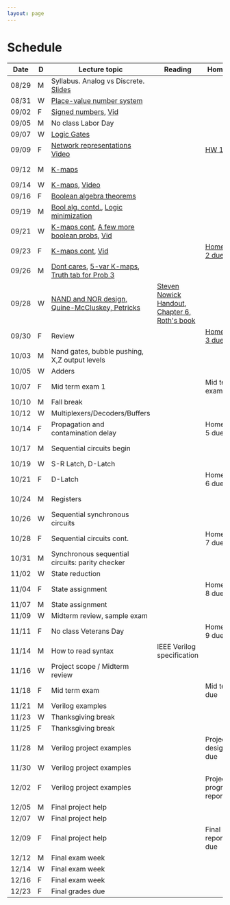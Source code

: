 ```yaml
---
layout: page
---
```

# Schedule

| Date  | D | Lecture topic                                                                                                                                                                                                                                                 | Reading                    | Homework                                                   | Labs                                                                                                                                             |
|-------|---|---------------------------------------------------------------------------------------------------------------------------------------------------------------------------------------------------------------------------------------------------------------|----------------------------|------------------------------------------------------------|--------------------------------------------------------------------------------------------------------------------------------------------------|
| 08/29 | M | Syllabus. Analog vs Discrete. [Slides]({{site.baseurl}}/slides/2022-08-29-what-to-expect-from-the-course.html)                                                                                                                                                |                            |                                                            | [Quartus setup](https://docs.google.com/document/d/e/2PACX-1vTu9Mh_yVPw8p98s87sdUuNZQvzQCiLp-JOeA5CztaqIbeVBMHjXZH2mJHuGnQB2h2CYx6927aY_QHf/pub) |
| 08/31 | W | [Place-value number system]({{site.baseurl}}/slides/2022-08-31-place-value-number-system_files/0831-notes.pdf.pdf)                                                                                                                                            |                            |                                                            |                                                                                                                                                  |
| 09/02 | F | [Signed numbers]({{site.baseurl}}/slides/2022-08-31-place-value-number-system_files/0902-notes.pdf.pdf), [Vid](https://2189801-2.kaf.kaltura.com/media/Vikas%20Dhiman's%20Personal%20Meeting%20Room/1_hvz08n53)                                               |                            |                                                            |                                                                                                                                                  |
| 09/05 | M | No class Labor Day                                                                                                                                                                                                                                            |                            |                                                            |                                                                                                                                                  |
| 09/07 | W | [Logic Gates]({{site.baseurl}}/slides/0907-boolean-algebra_files/0907-notes/main.pdf.pdf)                                                                                                                                                                     |                            |                                                            |                                                                                                                                                  |
| 09/09 | F | [Network representations]({{site.baseurl}}/slides/0907-boolean-algebra_files/0909-notes.pdf.pdf) [Video](https://2189801-2.kaf.kaltura.com/media/Vikas%20Dhiman's%20Personal%20Meeting%20Room/1_i4x8i7s0)                                                     |                            | [HW 1 due]({{site.baseurl}}/homeworks/hw1/hw1.pdf)         |                                                                                                                                                  |
| 09/12 | M | [K-maps]({{site.baseurl}}/slides/0907-boolean-algebra_files/0912-notes.pdf.pdf)                                                                                                                                                                               |                            |                                                            | [Verilog basics]({{site.baseurl}}/lab_pdfs/ECE275_Lab2_Multiplexers_Verilog_and_Schematics.pdf)                                                  |
| 09/14 | W | [K-maps]({{site.baseurl}}/slides/0907-boolean-algebra_files/0914-notes.pdf.pdf), [Video](https://2189801-2.kaf.kaltura.com/media/Vikas+Dhiman%27s+Personal+Meeting+Room/1_e328826d)                                                                           |                            |                                                            |                                                                                                                                                  |
| 09/16 | F | [Boolean algebra theorems]({{site.baseurl}}/slides/0907-boolean-algebra_files/0916-notes.pdf.pdf)                                                                                                                                                             |                            |                                                            |                                                                                                                                                  |
| 09/19 | M | [Bool alg. contd.]({{site.baseurl}}/slides/0907-boolean-algebra_files/0919-notes.pdf.pdf), [Logic minimization]({{site.baseurl}}/slides/0916-K-maps/0919-notes.pdf.pdf)                                                                                       |                            |                                                            | [Verilog Modules]({{site.baseurl}}/lab_pdfs/ECE275_Lab3_Verilog_Modules.pdf)                                                                     |
| 09/21 | W | [K-maps cont]({{site.baseurl}}/slides/0916-K-maps/0921-notes.pdf.pdf), [A few more boolean probs]({{site.baseurl}}/slides/0916-K-maps/0921-notes.pdf), [Vid](https://2189801-2.kaf.kaltura.com/media/Vikas%20Dhiman's%20Personal%20Meeting%20Room/1_vu55brbb) |                            |                                                            |                                                                                                                                                  |
| 09/23 | F | [K-maps cont]({{site.baseurl}}/slides/0916-K-maps/0923-notes.pdf.pdf), [Vid](https://2189801-2.kaf.kaltura.com/media/Vikas%20Dhiman's%20Personal%20Meeting%20Room/1_91tra81v)                                                                                 |                            | [Homework 2 due]({{site.baseurl}}/homeworks/hw1.5/hw2.pdf) |                                                                                                                                                  |
| 09/26 | M | [Dont cares]({{site.baseurl}}/slides/0916-K-maps/0926-notes-1.pdf.pdf), [5-var K-maps]({{site.baseurl}}/slides/0916-K-maps/0926-notes-2.pdf.pdf), [Truth tab for Prob 3]({{site.baseurl}}/slides/0916-K-maps/0926-notes-3.pdf)                                |                            |                                                            |                                                                                                                                                  |
| 09/28 | W | [NAND and NOR design, Quine-McCluskey, Petricks]({{site.baseurl}}/slides/0928-quine-mccluskey.pdf)                                                                                                                                                                                                                | [Steven Nowick Handout](http://www1.cs.columbia.edu/~cs6861/handouts/quine-mccluskey-handout.pdf), [Chapter 6, Roth's book](https://archive.org/details/fundamentalsoflo0000roth_v5h8/page/172/mode/2up)                           |                                                             |                                                                                                                                                  |
| 09/30 | F | Review                                                                                                                                                                                                                                                        |                            | [Homework 3 due]({{site.baseurl}}/homeworks/hw2/hw3.pdf)   |                                                                                                                                                  |
| 10/03 | M | Nand gates, bubble pushing, X,Z output levels                                                                                                                                                                                                                 |                            |                                                            |                                                                                                                                                  |
| 10/05 | W | Adders                                                                                                                                                                                                                                                        |                            |                                                            |                                                                                                                                                  |
| 10/07 | F | Mid term exam 1                                                                                                                                                                                                                                               |                            | Mid term exam                                              |                                                                                                                                                  |
| 10/10 | M | Fall break                                                                                                                                                                                                                                                    |                            |                                                            |                                                                                                                                                  |
| 10/12 | W | Multiplexers/Decoders/Buffers                                                                                                                                                                                                                                 |                            |                                                            |                                                                                                                                                  |
| 10/14 | F | Propagation and contamination delay                                                                                                                                                                                                                           |                            | Homework 5 due                                             |                                                                                                                                                  |
| 10/17 | M | Sequential circuits begin                                                                                                                                                                                                                                     |                            |                                                            | Ripple adder                                                                                                                                     |
| 10/19 | W | S-R Latch, D-Latch                                                                                                                                                                                                                                            |                            |                                                            |                                                                                                                                                  |
| 10/21 | F | D-Latch                                                                                                                                                                                                                                                       |                            | Homework 6 due                                             |                                                                                                                                                  |
| 10/24 | M | Registers                                                                                                                                                                                                                                                     |                            |                                                            | Procedural VLG                                                                                                                                   |
| 10/26 | W | Sequential synchronous circuits                                                                                                                                                                                                                               |                            |                                                            |                                                                                                                                                  |
| 10/28 | F | Sequential circuits cont.                                                                                                                                                                                                                                     |                            | Homework 7 due                                             |                                                                                                                                                  |
| 10/31 | M | Synchronous sequential circuits: parity checker                                                                                                                                                                                                               |                            |                                                            | Code quality                                                                                                                                     |
| 11/02 | W | State reduction                                                                                                                                                                                                                                               |                            |                                                            |                                                                                                                                                  |
| 11/04 | F | State assignment                                                                                                                                                                                                                                              |                            | Homework 8 due                                             |                                                                                                                                                  |
| 11/07 | M | State assignment                                                                                                                                                                                                                                              |                            |                                                            |                                                                                                                                                  |
| 11/09 | W | Midterm review, sample exam                                                                                                                                                                                                                                   |                            |                                                            |                                                                                                                                                  |
| 11/11 | F | No class Veterans Day                                                                                                                                                                                                                                         |                            | Homework 9 due                                             |                                                                                                                                                  |
| 11/14 | M | How to read syntax                                                                                                                                                                                                                                            | IEEE Verilog specification |                                                            | HDL simulation                                                                                                                                   |
| 11/16 | W | Project scope / Midterm review                                                                                                                                                                                                                                |                            |                                                            |                                                                                                                                                  |
| 11/18 | F | Mid term exam                                                                                                                                                                                                                                                 |                            | Mid term due                                               |                                                                                                                                                  |
| 11/21 | M | Verilog examples                                                                                                                                                                                                                                              |                            |                                                            |                                                                                                                                                  |
| 11/23 | W | Thanksgiving break                                                                                                                                                                                                                                            |                            |                                                            |                                                                                                                                                  |
| 11/25 | F | Thanksgiving break                                                                                                                                                                                                                                            |                            |                                                            |                                                                                                                                                  |
| 11/28 | M | Verilog project examples                                                                                                                                                                                                                                      |                            | Project design doc due                                     |                                                                                                                                                  |
| 11/30 | W | Verilog project examples                                                                                                                                                                                                                                      |                            |                                                            |                                                                                                                                                  |
| 12/02 | F | Verilog project examples                                                                                                                                                                                                                                      |                            | Project progress report 1                                  |                                                                                                                                                  |
| 12/05 | M | Final project help                                                                                                                                                                                                                                            |                            |                                                            |                                                                                                                                                  |
| 12/07 | W | Final project help                                                                                                                                                                                                                                            |                            |                                                            |                                                                                                                                                  |
| 12/09 | F | Final project help                                                                                                                                                                                                                                            |                            | Final project report/demo due                              |                                                                                                                                                  |
| 12/12 | M | Final exam week                                                                                                                                                                                                                                               |                            |                                                            |                                                                                                                                                  |
| 12/14 | W | Final exam week                                                                                                                                                                                                                                               |                            |                                                            |                                                                                                                                                  |
| 12/16 | F | Final exam week                                                                                                                                                                                                                                               |                            |                                                            |                                                                                                                                                  |
| 12/23 | F | Final grades due                                                                                                                                                                                                                                              |                            |                                                            |                                                                                                                                                  |
